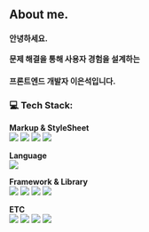 <!-- ![header](https://capsule-render.vercel.app/api?type=soft&color=auto&text=👋&animation=twinkling) 
### 이은석 (Lee Eun Seok)
-->
 ## About me. <br>
 #### 안녕하세요.<br> <br> 문제 해결을 통해 사용자 경험을 설계하는 <br>
 #### 프론트엔드 개발자 이은석입니다.
### 💻 Tech Stack:
**Markup & StyleSheet**<br>
<img src="https://img.shields.io/badge/HTML5-E34F26?style=flat&logo=html5&logoColor=white"/> <img src="https://img.shields.io/badge/CSS3-1572B6?style=flat&amp;logo=css3&amp;logoColor=white"/> <img src="https://img.shields.io/badge/tailwindcss-06B6D4?style=flat&amp;logo=tailwindcss&amp;logoColor=white"/>
<img src="https://img.shields.io/badge/Styledcomponents-DB7093?style=flat&amp;logo=styledcomponents&amp;logoColor=white"/>

**Language**<br>
<img src="https://img.shields.io/badge/JavaScript-F7DF1E?style=flat&amp;logo=javascript&amp;logoColor=white"/>

**Framework & Library**<br>
<img src="https://img.shields.io/badge/react-61DAFB?style=flat&amp;logo=react&amp;logoColor=white"/>
<img src="https://img.shields.io/badge/reactrouter-CA4245?style=flat&amp;logo=reactrouter&amp;logoColor=white"/>
<img src="https://img.shields.io/badge/reacthookform-EC5990?style=flat&amp;logo=reacthookform&amp;logoColor=white"/>
<img src="https://img.shields.io/badge/zustand-FAB040?style=flat&amp;logo=zustand&amp;logoColor=white"/>

**ETC**<br>
<img src="https://img.shields.io/badge/storybook-FF4785?style=flat&amp;logo=figma&amp;logoColor=white"/>
<img src="https://img.shields.io/badge/figma-F24E1E?style=flat&amp;logo=storybook&amp;logoColor=white"/>
<img src="https://img.shields.io/badge/vercel-000000?style=flat&amp;logo=vercel&amp;logoColor=white"/>
<img src="https://img.shields.io/badge/githubactions-2088FF?style=flat&amp;logo=githubactions&amp;logoColor=white"/>
<!--
**EunSeok-222/EunSeok-222** is a ✨ _special_ ✨ repository because its `README.md` (this file) appears on your GitHub profile.

Here are some ideas to get you started:

- 🔭 I’m currently working on ...
- 🌱 I’m currently learning ...
- 👯 I’m looking to collaborate on ...
- 🤔 I’m looking for help with ...
- 💬 Ask me about ...
- 📫 How to reach me: ...
- 😄 Pronouns: ...
- ⚡ Fun fact: ...
-->

